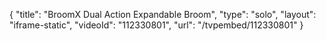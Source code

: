 {
    "title": "BroomX Dual Action Expandable Broom",
    "type": "solo",
    "layout": "iframe-static",
    "videoId": "112330801",
    "url": "\/tvpembed\/112330801"
}